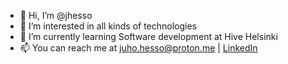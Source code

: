 - 👋 Hi, I’m @jhesso
- 👀 I’m interested in all kinds of technologies
- 🌱 I’m currently learning Software development at Hive Helsinki
- 📫 You can reach me at juho.hesso@proton.me | [LinkedIn](https://www.linkedin.com/in/juho-hesso-a75993171/)

<!---
jhesso/jhesso is a ✨ special ✨ repository because its `README.md` (this file) appears on your GitHub profile.
You can click the Preview link to take a look at your changes.
--->
